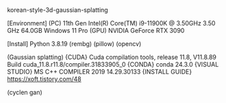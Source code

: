 korean-style-3d-gaussian-splatting

[Environment]
(PC)
11th Gen Intel(R) Core(TM) i9-11900K @ 3.50GHz   3.50 GHz
64.0GB
Windows 11 Pro 
(GPU)
NVIDIA GeForce RTX 3090

[Install]
Python 3.8.19 
(rembg)
(pillow)
(opencv)


(Gaussian splatting)
{CUDA}
Cuda compilation tools, release 11.8, V11.8.89
Build cuda_11.8.r11.8/compiler.31833905_0
{CONDA}
conda 24.3.0
{VISUAL STUDIO}
MS C++ COMPILER 2019 14.29.30133
{INSTALL GUIDE}
https://xoft.tistory.com/48

(cyclen gan)


